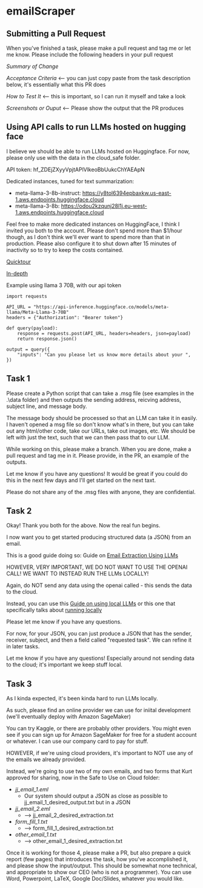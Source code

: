 # emailScraper


## Submitting a Pull Request 

When you've finished a task, please make a pull request and tag me or let me know. Please include the following headers in your pull request

*Summary of Change*

*Acceptance Criteria* <-- you can just copy paste from the task description below, it's essentially what this PR does

*How to Test It* <-- this is important, so I can run it myself and take a look

*Screenshots or Ouput* <-- Please show the output that the PR produces 


## Using API calls to run LLMs hosted on hugging face

I believe we should be able to run LLMs hosted on Huggingface. For now, please only use with the data in the cloud_safe folder. 

API token: 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

Dedicated instances, tuned for text summarization:
* meta-llama-3-8b-instruct: https://y8tol6394epbaxkw.us-east-1.aws.endpoints.huggingface.cloud
* meta-llama-3-8b: https://odou2kzqunj28l1j.eu-west-1.aws.endpoints.huggingface.cloud

Feel free to make more dedicated instances on HuggingFace, I think I invited you both to the account. Please don't spend more than $1/hour though, as I don't think we'll ever want to spend more than that in production. Please also configure it to shut down after 15 minutes of inactivity so to try to keep the costs contained. 

[Quicktour](https://huggingface.co/docs/api-inference/quicktour)

[In-depth](https://huggingface.co/docs/huggingface_hub/v0.14.1/en/guides/inference)

Example using llama 3 70B, with our api token
```
import requests

API_URL = "https://api-inference.huggingface.co/models/meta-llama/Meta-Llama-3-70B"
headers = {"Authorization": "Bearer token"}

def query(payload):
	response = requests.post(API_URL, headers=headers, json=payload)
	return response.json()
	
output = query({
	"inputs": "Can you please let us know more details about your ",
})
```



## Task 1

Please create a Python script that can take a .msg file (see examples in the .\data folder) and then outputs the sending
address, reicving address, subject line, and message body. 

The message body should be processed so that an LLM can take it in easily. I haven't opened a msg file so don't know 
what's in there, but you can take out any html/other code, take our URLs, take out images, etc. We should be left with 
just the text, such that we can then pass that to our LLM. 

While working on this, please make a branch. When you are done, make a pull request and tag me in it. Please provide, 
in the PR, an example of the outputs. 

Let me know if you have any questions! It would be great if you could do this in the next few days and I'll
get started on the next taxt. 

Please do not share any of the .msg files with anyone, they are confidential. 

## Task 2

Okay! Thank you both for the above. Now the real fun begins. 

I now want you to get started producing structured data (a JSON) from an email. 

This is a good guide doing so: Guide on [Email Extraction Using LLMs](https://docs.llamaindex.ai/en/stable/examples/usecases/email_data_extraction/)

HOWEVER, VERY IMPORTANT, WE DO NOT WANT TO USE THE OPENAI CALL! WE WANT TO INSTEAD RUN THE LLMs LOCALLY!

Again, do NOT send any data using the openai called - this sends the data to the cloud. 

Instead, you can use this [Guide on using local LLMs](https://docs.llamaindex.ai/en/stable/understanding/using_llms/using_llms/) or this one that specifically talks about [running locally](https://colab.research.google.com/drive/16QMQePkONNlDpgiltOi7oRQgmB8dU5fl?usp=sharing)

Please let me know if you have any questions. 

For now, for your JSON, you can just produce a JSON that has the sender, receiver, subject, and then a field called "requested task". We can refine it in later tasks. 

Let me know if you have any questions! Especially around not sending data to the cloud; it's important we keep stuff local. 

## Task 3 

As I kinda expected, it's been kinda hard to run LLMs locally. 

As such, please find an online provider we can use for iniital development (we'll eventually deploy with Amazon SageMaker)

You can try Kaggle, or there are probably other providers. You might even see if you can sign up for Amazon SageMaker for free 
for a student account or whatever. I can use our company card to pay for stuff. 

HOWEVER, if we're using cloud providers, it's important to NOT use any of the emails we already provided. 

Instead, we're going to use two of my own emails, and two forms that Kurt approved for sharing, now in the Safe to Use on Cloud folder:
* *jj_email_1.eml*
   - Our system should output a JSON as close as possible to jj_email_1_desired_output.txt but in a JSON
* *jj_email_2.eml*
   - --> jj_email_2_desired_extraction.txt
* *form_fill_1.txt*
   - --> form_fill_1_desired_extraction.txt
* *other_email_1.txt*
   - --> other_email_1_desired_extraction.txt
 
Once it is working for those 4, please make a PR, but also prepare a quick report (few pages) that introduces the task, how you've accomplished it, and please show the input/output. This should be somewhat none technical, and appropriate to show our CEO (who is not a programmer). You can use Word, Powerpoint, LaTeX, Google Doc/Slides, whatever you would like. 
